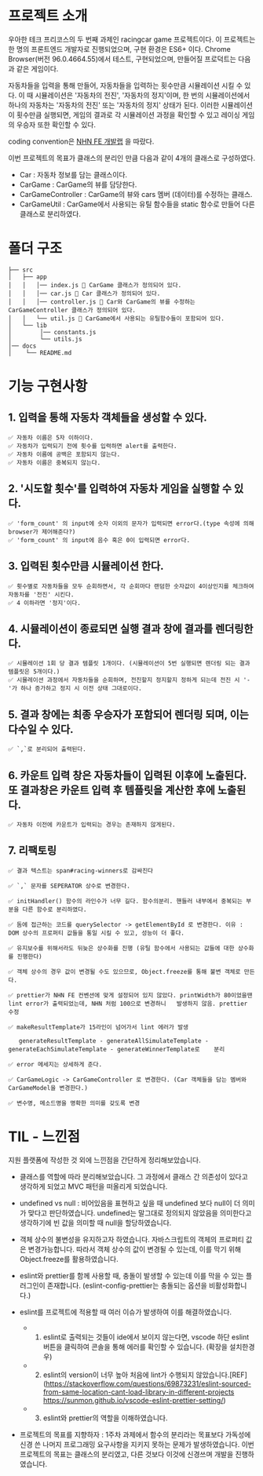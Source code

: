 # 프로젝트 소개

우아한 테크 프리코스의 두 번째 과제인 racingcar game 프로젝트이다. 이 프로젝트는 한 명의 프론트엔드 개발자로 진행되었으며, 구현 환경은 ES6+ 이다. Chrome Browser(버전 96.0.4664.55)에서 테스트, 구현되었으며, 만들어질 프로덕트는 다음과 같은 게임이다.

자동차들을 입력을 통해 만들어, 자동차들을 입력하는 횟수만큼 시뮬레이션 시킬 수 있다. 이 때 시뮬레이션은 '자동차의 전진', '자동차의 정지'이며, 한 번의 시뮬레이션에서 하나의 자동차는 '자동차의 전진' 또는 '자동차의 정지' 상태가 된다. 이러한 시뮬레이션이 횟수만큼 실행되면, 게임의 결과로 각 시뮬레이션 과정을 확인할 수 있고 레이싱 게임의 우승자 또한 확인할 수 있다.

coding convention은 [NHN FE 개발랩](https://ui.toast.com/fe-guide/ko_CODING-CONVENTION) 을 따랐다.

이번 프로젝트의 목표가 클래스의 분리인 만큼 다음과 같이 4개의 클래스로 구성하였다.

- Car : 자동차 정보를 담는 클래스이다.
- CarGame : CarGame의 뷰를 담당한다.
- CarGameController : CarGame의 뷰와 cars 멤버 (데이터)를 수정하는 클래스.
- CarGameUtil : CarGame에서 사용되는 유틸 함수들을 static 함수로 만들어 다른 클래스로 분리하였다.

# 폴더 구조

```
├── src
│   ├── app
│   │   │── index.js 📘 CarGame 클래스가 정의되어 있다.
│   │   │── car.js 📘 Car 클래스가 정의되어 있다.
│   │   │── controller.js 📘 Car와 CarGame의 뷰를 수정하는 CarGameController 클래스가 정의되어 있다.
│   │   └── util.js 📘 CarGame에서 사용되는 유틸함수들이 포함되어 있다.
│   └── lib
│        │── constants.js
│        └── utils.js
│── docs
│    └── README.md

```

# 기능 구현사항

## 1. 입력을 통해 자동차 객체들을 생성할 수 있다.

    ✅ 자동차 이름은 5자 이하이다.
    ✅ 자동차가 입력되기 전에 횟수를 입력하면 alert를 출력한다.
    ✅ 자동차 이름에 공백은 포함되지 않는다.
    ✅ 자동차 이름은 중복되지 않는다.

## 2. '시도할 횟수'를 입력하여 자동차 게임을 실행할 수 있다.

    ✅ 'form_count' 의 input에 숫자 이외의 문자가 입력되면 error다.(type 속성에 의해 browser가 제어해준다?)
    ✅ 'form_count' 의 input에 음수 혹은 0이 입력되면 error다.

## 3. 입력된 횟수만큼 시뮬레이션 한다.

    ✅ 횟수별로 자동차들을 모두 순회하면서, 각 순회마다 랜덤한 숫자값이 4이상인지를 체크하여 자동차를 '전진' 시킨다.
    ✅ 4 이하라면 '정지'이다.

## 4. 시뮬레이션이 종료되면 실행 결과 창에 결과를 렌더링한다.

    ✅ 시뮬레이션 1회 당 결과 템플릿 1개이다. (시뮬레이션이 5번 실행되면 렌더링 되는 결과 템플릿은 5개이다.)
    ✅ 시뮬레이션 과정에서 자동차들을 순회하며, 전진할지 정지할지 정하게 되는데 전진 시 '-'가 하나 증가하고 정지 시 이전 상태 그대로이다.

## 5. 결과 창에는 최종 우승자가 포함되어 렌더링 되며, 이는 다수일 수 있다.

    ✅ `,`로 분리되어 출력된다.

## 6. 카운트 입력 창은 자동차들이 입력된 이후에 노출된다. 또 결과창은 카운트 입력 후 템플릿을 계산한 후에 노출된다.

    ✅ 자동차 이전에 카운트가 입력되는 경우는 존재하지 않게된다.

## 7. 리팩토링

    ✅ 결과 텍스트는 span#racing-winners로 감싸진다

    ✅ `,` 문자를 SEPERATOR 상수로 변경한다.

    ✅ initHandler() 함수의 라인수가 너무 길다. 함수의분리. 핸들러 내부에서 중복되는 부분을 다른 함수로 분리하였다.

    ✅ 돔에 접근하는 코드를 querySelector -> getElementById 로 변경한다. 이유 : DOM 상수의 프로퍼티 값들을 통일 시킬 수 있고, 성능이 더 좋다.

    ✅ 유지보수를 위해서라도 뒤늦은 상수화를 진행 (유틸 함수에서 사용되는 값들에 대한 상수화를 진행한다)

    ✅ 객체 상수의 경우 값이 변경될 수도 있으므로, Object.freeze를 통해 불변 객체로 만든다.

    ✅ prettier가 NHN FE 컨벤션에 맞게 설정되어 있지 않았다. printWidth가 80이었을땐 lint error가 출력되었는데, NHN 처럼 100으로 변경하니   발생하지 않음. prettier 수정

    ✅ makeResultTemplate가 15라인이 넘어가서 lint 에러가 발생

       generateResultTemplate - generateAllSimulateTemplate - generateEachSimulateTemplate - generateWinnerTemplate로    분리

    ✅ error 메세지는 상세하게 준다.

    ✅ CarGameLogic -> CarGameController 로 변경한다. (Car 객체들을 담는 멤버와 CarGameModel을 변경한다.)

    ✅ 변수명, 메소드명을 명확한 의미를 갖도록 변경

# TIL - 느낀점

지원 플랫폼에 작성한 것 외에 느낀점을 간단하게 정리해보았습니다.

- 클래스를 역할에 따라 분리해보았습니다. 그 과정에서 클래스 간 의존성이 있다고 생각하게 되었고 MVC 패턴을 떠올리게 되었습니다.

- undefined vs null : 비어있음을 표현하고 싶을 때 undefined 보다 null이 더 의미가 맞다고 판단하였습니다. undefined는 말그대로 정의되지 않았음을 의미한다고 생각하기에 빈 값을 의미할 때 null을 할당하였습니다.

- 객체 상수의 불변성을 유지하고자 하였습니다. 자바스크립트의 객체의 프로퍼티 값은 변경가능합니다. 따라서 객체 상수의 값이 변경될 수 있는데, 이를 막기 위해 Object.freeze를 활용하였습니다.
- eslint와 prettier를 함께 사용할 때, 충돌이 발생할 수 있는데 이를 막을 수 있는 플러그인이 존재합니다. (eslint-config-prettier는 충돌되는 옵션을 비활성화합니다.)
- eslint를 프로젝트에 적용할 때 여러 이슈가 발생하여 이를 해결하였습니다.

  - 1. eslint로 출력되는 것들이 ide에서 보이지 않는다면, vscode 하단 eslint 버튼을 클릭하여 콘솔을 통해 에러를 확인할 수 있습니다. (확장을 설치한경우)
  - 2. eslint의 version이 너무 높아 처음에 lint가 수행되지 않았습니다.[REF](https://stackoverflow.com/questions/69873231/eslint-sourced-from-same-location-cant-load-library-in-different-projects
       https://sunmon.github.io/vscode-eslint-prettier-setting/)
  - 3. eslint와 prettier의 역할을 이해하였습니다.

- 프로젝트의 목표를 지향하자 : 1주차 과제에서 함수의 분리라는 목표보다 가독성에 신경 쓴 나머지 프로그래밍 요구사항을 지키지 못하는 문제가 발생하였습니다. 이번 프로젝트의 목표는 클래스의 분리였고, 다른 것보다 이것에 신경쓰며 개발을 진행하였습니다.
